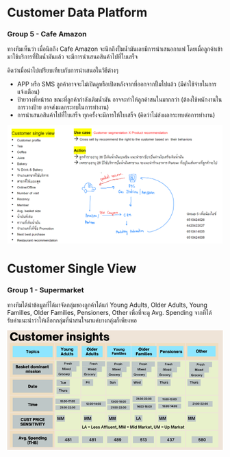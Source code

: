# Customer Data Platform

### Group 5 - Cafe Amazon
 ทางทีมเห็นว่า เมื่อนึกถึง Cafe Amazon จะนึกถึงปั้มน้ำมันเลยมีการนำเสนอกาแฟ โดยเมื่อลูกค้าเข้ามาใช้บริการที่ปั้มน้ำมันแล้ว จะมีการนำเสนอสินค้าไปที่ใบเสร็จ

คิดว่าเมื่อนำไปเปรียบเทียบกับการนำเสนอในวิธีต่างๆ
 - APP หรือ SMS ลูกค้าอาจจะไม่เปิดดูหรือเปิดหลังจากที่ออกจากปั้มไปแล้ว (มีค่าใช้จ่ายในการแจ้งเตือน)
 - ป้ายวางที่หน้ารถ ขณะที่ลูกค้ากำลังเติมน้ำมัน อาจจะทำให้ลูกค้าสนในมากกว่า (ต้องใช้พนักงานในการวางป้าย อาจส่งผลกระทบในการทำงาน)
 - การนำเสนอสินค้าไปที่ใบเสร็จ ทุกครั้งจะมีการให้ใบเสร็จ (คิดว่าไม่ส่งผลกระทบต่อการทำงาน)

![This is an image](/Topic_1_CustomerSingleView/CustomerDataPlatform/assets/images/s1.png)

# Customer Single View

### Group 1 - Supermarket 
 ทางทีมได้นำข้อมูลที่ได้มาจัดกลุ่มของลูกค้าได้แก่ Young Adults, Older Adults, Young Familles, Older Families, Pensioners, Other เพื่อที่จะดู Avg. Spending จากที่ได้รับคำแนะนำว่าให้เลือกกลุ่มที่น่าสนใจมาแค่บางกลุ่มก็เพียงพอ

![This is an image](/Topic_1_CustomerSingleView/CustomerSingleView/assets/images/s1.png)